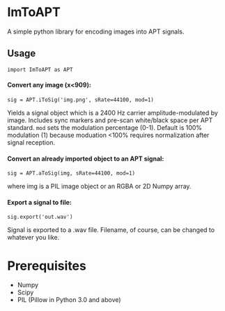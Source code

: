 # ImToAPT
A simple python library for encoding images into APT signals.

## Usage
    import ImToAPT as APT
#### Convert any image (x<909):

    sig = APT.iToSig('img.png', sRate=44100, mod=1)

Yields a signal object which is a 2400 Hz carrier amplitude-modulated by image. Includes sync markers and pre-scan white/black space per APT standard. `mod` sets the modulation percentage (0-1). Default is 100% modulation (1) because moduation <100% requires normalization after signal reception.

#### Convert an already imported object to an APT signal:

    sig = APT.aToSig(img, sRate=44100, mod=1)
    
where img is a PIL image object or an RGBA or 2D Numpy array.

#### Export a signal to file:
    sig.export('out.wav')

Signal is exported to a .wav file. Filename, of course, can be changed to whatever you like.

# Prerequisites

* Numpy
* Scipy
* PIL (Pillow in Python 3.0 and above)

